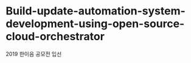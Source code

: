 # Build-update-automation-system-development-using-open-source-cloud-orchestrator
2019 한이음 공모전 입선 

